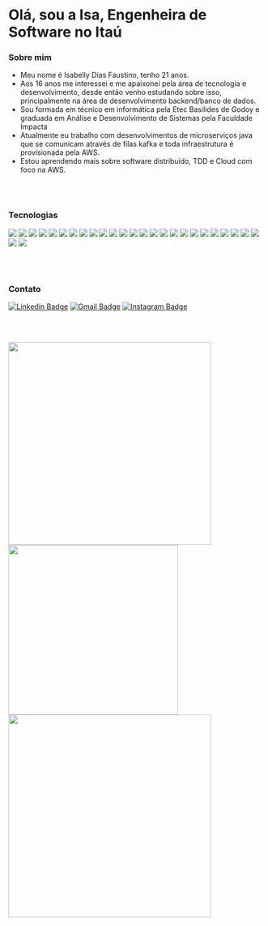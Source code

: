 # Olá, sou a Isa, Engenheira de Software no Itaú

### Sobre mim
- Meu nome é Isabelly Dias Faustino, tenho 21 anos.
- Aos 16 anos me interessei e me apaixonei pela área de tecnologia e desenvolvimento, desde então venho estudando sobre isso, principalmente na área de desenvolvimento backend/banco de dados.
- Sou formada em técnico em informática pela Etec Basilides de Godoy e graduada em Análise e Desenvolvimento de Sistemas pela Faculdade Impacta
- Atualmente eu trabalho com desenvolvimentos de microserviços java que se comunicam através de filas kafka e toda infraestrutura é provisionada pela AWS.
- Estou aprendendo mais sobre software distribuído, TDD e Cloud com foco na AWS.

<br>
<br>

### Tecnologias

<p>
<div>
  <img src="https://img.shields.io/badge/-Java-%23ED8B00?style=for-the-badge&logo=java&logoColor=white">
  <img src="https://img.shields.io/badge/-Kotlin-B45199?style=for-the-badge&logo=kotlin&logoColor=white">
    <img src="https://img.shields.io/badge/-Python-3776AB?style=for-the-badge&logo=python&logoColor=white">
  <img src="https://img.shields.io/badge/-Javascript-F7E017?style=for-the-badge&logo=javascript&logoColor=black">
      <img src="https://img.shields.io/badge/-Typescript-0076C6?style=for-the-badge&logo=typescript&logoColor=white">
  <img src="https://img.shields.io/badge/-HTML5-%23E34F26?style=for-the-badge&logo=html5&logoColor=white">
  <img src="https://img.shields.io/badge/CSS3-1572B6?style=for-the-badge&logo=css3&logoColor=white">
  <img src="https://img.shields.io/badge/json-5E5C5C?style=for-the-badge&logo=json&logoColor=white">
  <img src="https://img.shields.io/badge/-GO-00ADD8?style=for-the-badge&logo=go&logoColor=white">
  <img src="https://img.shields.io/badge/-Spring-%236DB33F?style=for-the-badge&logo=spring&logoColor=white">
  <img src="https://img.shields.io/badge/-Flask-000000?style=for-the-badge&logo=flask&logoColor=white">
   <img src="https://img.shields.io/badge/-Node.JS-3C8739?style=for-the-badge&logo=node.js&logoColor=white">
  <img src="https://img.shields.io/badge/-React.JS-61DBFB?style=for-the-badge&logo=react&logoColor=black">
  <img src="https://img.shields.io/badge/-Kafka-000000?style=for-the-badge&logo=ApacheKafka&logoColor=white">
  <img src="https://img.shields.io/badge/Linux-FCC624?style=for-the-badge&logo=linux&logoColor=black">
  <img src="https://img.shields.io/badge/Linux_Mint-87CF3E?style=for-the-badge&logo=linux-mint&logoColor=white">
  <img src="https://img.shields.io/badge/-Ubuntu-E95420?style=for-the-badge&logo=ubuntu&logoColor=white">
  <img src="https://img.shields.io/badge/-Windows-0078D6?style=for-the-badge&logo=windows&logoColor=white">
  <img src="https://img.shields.io/badge/-Figma-ffbaba?style=for-the-badge&logo=figma&logoColor=black">
  <img src="https://img.shields.io/badge/-Mysql-144451?style=for-the-badge&logo=mysql&logoColor=white">
    <img src="https://img.shields.io/badge/-PostgreSQL-046289?style=for-the-badge&logo=postgresql&logoColor=white">
  <img src="https://img.shields.io/badge/SQLite-07405E?style=for-the-badge&logo=sqlite&logoColor=white">
    <img src="https://img.shields.io/badge/Netlify-00C7B7?style=for-the-badge&logo=netlify&logoColor=white">
    <img src="https://img.shields.io/badge/Heroku-430098?style=for-the-badge&logo=heroku">
    <img src="https://img.shields.io/badge/Amazon_AWS-232F3E?style=for-the-badge&logo=amazon-aws&logoColor=white">
    <img src="https://img.shields.io/badge/GitHub-100000?style=for-the-badge&logo=github&logoColor=white">
    <img src="https://img.shields.io/badge/GitLab-330F63?style=for-the-badge&logo=gitlab&logoColor=white">
</div>
</p>

<br>
<br>

### Contato

[![Linkedin Badge](https://img.shields.io/badge/LinkedIn-0077B5?style=for-the-badge&logo=linkedin&logoColor=white&link=https://www.linkedin.com/in/isabelly-dias-faustino-0039a5156/)](https://www.linkedin.com/in/isabelly-dias-faustino-0039a5156/)
[![Gmail Badge](https://img.shields.io/badge/-isabellydias29@gmail.com-FF4500?style=for-the-badge&logo=Gmail&logoColor=white&link=mailto:PedroSpiet@gmail.com)](mailto:isabellydias29@gmail.com)
[![Instagram Badge](https://img.shields.io/badge/Instagram-E4405F?style=for-the-badge&logo=instagram&logoColor=white)](https://www.instagram.com/_isadev/)

<br>
<br>

<p align="left">
  <img width="400px" src="https://github-readme-stats.vercel.app/api?username=BlackWidow29&show_icons=true&theme=solarized-dark&hide_border=true" />
    <img width="335px" src="https://github-readme-stats.vercel.app/api/top-langs?username=BlackWidow29&&layout=compact&langs_count= 6& true&show_icons=true&theme=solarized-dark&hide_border=true" />
    <img width="400px" src="https://github-readme-streak-stats.herokuapp.com/?user=BlackWidow29&theme=solarized-dark&hide_border=true" />
    
  </a>
</p>




<!-- <div align="center">
  <a href="https://open.spotify.com/user/22nzobzgj7siemalp7b4crnhy">
    <img src="https://readme-spotify-tingz.vercel.app/api/now-playing">
  </a>
</div> -->

<!--
**BlackWidow29/BlackWidow29** is a ✨ _special_ ✨ repository because its `README.md` (this file) appears on your GitHub profile.

Here are some ideas to get you started:

- 🔭 I’m currently working on ...
- 🌱 I’m currently learning ...
- 👯 I’m looking to collaborate on ...
- 🤔 I’m looking for help with ...
- 💬 Ask me about ...
- 📫 How to reach me: ...
- 😄 Pronouns: ...
- ⚡ Fun fact: ...
-->
